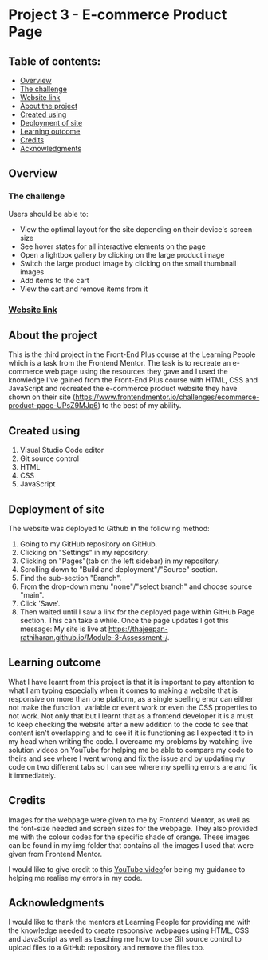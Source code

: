 # Project 3 - E-commerce Product Page

## Table of contents:

- [Overview](#overview)
 - [The challenge](#the-challenge)
 - [Website link](#website)
- [About the project](#about-the-project)
- [Created using](#created-using)
- [Deployment of site](#deployment-of-site)
- [Learning outcome](#learning-outcome)
- [Credits](#credits)
- [Acknowledgments](#acknowledgments)

## Overview

### The challenge

Users should be able to:

- View the optimal layout for the site depending on their device's screen size
- See hover states for all interactive elements on the page
- Open a lightbox gallery by clicking on the large product image
- Switch the large product image by clicking on the small thumbnail images
- Add items to the cart
- View the cart and remove items from it

### [Website link](https://thajeepan-rathiharan.github.io/Module-3-Assessment-/)

## About the project

This is the third project in the Front-End Plus course at the Learning People which is a task from the Frontend Mentor. The task is to recreate an e-commerce web page using the resources they gave and I used the knowledge I've gained from the Front-End Plus course with HTML, CSS and JavaScript and recreated the e-commerce product website they have shown on their site (https://www.frontendmentor.io/challenges/ecommerce-product-page-UPsZ9MJp6) to the best of my ability. 

## Created using

1. Visual Studio Code editor
2. Git source control
3. HTML
4. CSS
5. JavaScript

## Deployment of site

The website was deployed to Github in the following method:
  
1. Going to my GitHub repository on GitHub.
2. Clicking on "Settings" in my repository.
3. Clicking on "Pages"(tab on the left sidebar) in my repository.
4. Scrolling down to "Build and deployment"/"Source" section.
5. Find the sub-section "Branch".
6. From the drop-down menu "none"/"select branch" and choose source "main".
7. Click 'Save'.
8. Then waited until I saw a link for the deployed page within GitHub Page section. This can take a while. Once the page updates I got this message: My site is live at https://thajeepan-rathiharan.github.io/Module-3-Assessment-/.

## Learning outcome

What I have learnt from this project is that it is important to pay attention to what I am typing especially when it comes to making a website that is responsive on more than one platform, as a single spelling error can either not make the function, variable or event work or even the CSS properties to not work. Not only that but I learnt that as a frontend developer it is a must to keep checking the website after a new addition to the code to see that content isn't overlapping and to see if it is functioning as I expected it to in my head when writing the code.
I overcame my problems by watching live solution videos on YouTube for helping me be able to compare my code to theirs and see where I went wrong and fix the issue and by updating my code on two different tabs so I can see where my spelling errors are and fix it immediately.

## Credits

Images for the webpage were given to me by Frontend Mentor, as well as the font-size needed and screen sizes for the webpage. They also provided me with the colour codes for the specific shade of orange. These images can be found in my img folder that contains all the images I used that were given from Frontend Mentor.

I would like to give credit to this [YouTube video](https://www.youtube.com/watch?v=MHEjrlHLbno)for being my guidance to helping me realise my errors in my code. 

## Acknowledgments

I would like to thank the mentors at Learning People for providing me with the knowledge needed to create responsive webpages using HTML, CSS and JavaScript as well as teaching me how to use Git source control to upload files to a GitHub repository and remove the files too.